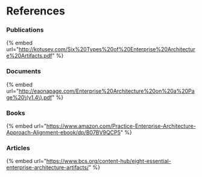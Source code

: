 # References

### Publications

{% embed url="http://kotusev.com/Six%20Types%20of%20Enterprise%20Architecture%20Artifacts.pdf" %}

### **Documents**

{% embed url="http://eaonapage.com/Enterprise%20Architecture%20on%20a%20Page%20\(v1.4\).pdf" %}

### **Books**

{% embed url="https://www.amazon.com/Practice-Enterprise-Architecture-Approach-Alignment-ebook/dp/B07BV9QCP5" %}

### Articles

{% embed url="https://www.bcs.org/content-hub/eight-essential-enterprise-architecture-artifacts/" %}





